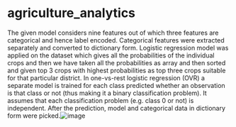 # agriculture_analytics

The given model considers nine features out of which three features are categorical and hence label encoded.
Categorical features were extracted separately and converted to dictionary form.
Logistic regression model was applied on the dataset which gives all the probabilities of the individual crops and then we have   taken all the probabilities as array and then sorted and given top 3 crops with highest probabilities as top three crops suitable for that particular district.
In one-vs-rest logistic regression (OVR) a separate model is trained  for each class predicted whether an observation is that class or not (thus making it a binary classification problem). 
It assumes that each classification problem (e.g. class 0 or not) is independent.
After the prediction, model and categorical data in dictionary form were picked.![image](https://github.com/user-attachments/assets/33aee63b-eb17-4311-b509-0a1a91455238)


